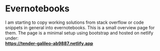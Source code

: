 # Evernotebooks #
I am starting to copy working solutions from stack overflow or code snippets in general into evernotebooks. This is a small overview page for them. The page is a minimal setup using bootstrap and hosted on netlify under: <br>
**https://tender-galileo-ab9887.netlify.app**